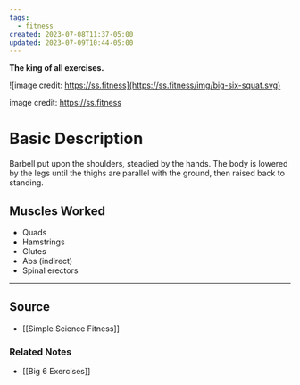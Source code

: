 ```yaml
---
tags:
  - fitness
created: 2023-07-08T11:37-05:00
updated: 2023-07-09T10:44-05:00
---
```

**The king of all exercises.**

![image credit: https://ss.fitness](https://ss.fitness/img/big-six-squat.svg)

image credit: https://ss.fitness

# Basic Description

Barbell put upon the shoulders, steadied by the hands. The body is lowered by the legs until the thighs are parallel with the ground, then raised back to standing.

## Muscles Worked

- Quads
- Hamstrings
- Glutes
- Abs (indirect)
- Spinal erectors

---

## Source
- [[Simple Science Fitness]]

### Related Notes
- [[Big 6 Exercises]]